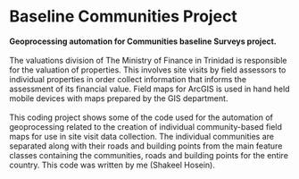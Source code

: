 # Baseline Communities Project
<strong> Geoprocessing automation for Communities baseline Surveys project.</strong>  </br> </br>
The valuations division of The Ministry of Finance in Trinidad is responsible for the valuation of properties. This involves site visits by field assessors to individual properties in order collect information that informs the assessment of its financial value. Field maps for ArcGIS is used in hand held mobile devices with maps prepared by the GIS department. </br> </br>
This coding project shows some of the code used for the automation of geoprocessing related to the creation of individual community-based field maps for use in site visit data collection.
The individual communities are separated along with their roads and building points from the main feature classes containing the communities, roads and building points for the entire country. This code was written by me (Shakeel Hosein). 
